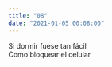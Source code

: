 ```yaml
---
title: "08"
date: "2021-01-05 00:08:00"
---
```


Si dormir fuese tan fácil\
Como bloquear el celular